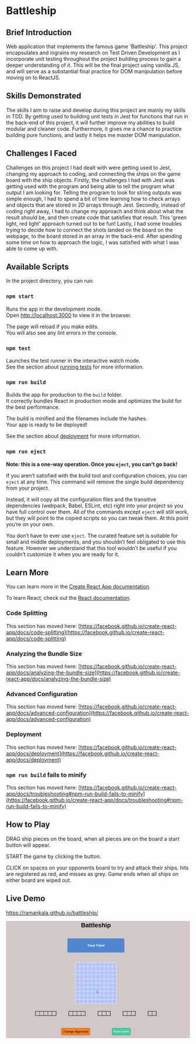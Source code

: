 <h1> Battleship </h1>

<h2>Brief Introduction </h2>

Web application that implements the famous game 'Battleship'.  This project encapsulates and ingrains my research on Test Driven Development as I incorporate unit testing throughout the project building process to gain a deeper understanding of it.  This will be the final project using vanilla JS, and will serve as a substantial final practice for DOM manipulation before moving on to ReactJS.

<h2>Skills Demonstrated</h2>

The skills I aim to raise and develop during this project are mainly my skills in TDD.  By getting used to building unit tests in Jest for functions that run in the back-end of this project, it will further improve my abilities to build modular and cleaner code.  Furthermore, it gives me a chance to practice building pure functions, and lastly it helps me master DOM manipulation.

<h2>Challenges I Faced</h2>

Challenges on this project I had dealt with were getting used to Jest, changing my approach to coding, and connecting the ships on the game board with the ship objects.  Firstly, the challenges I had with Jest was getting used with the program and being able to tell the program what output I am looking for.  Telling the program to look for string outputs was simple enough, I had to spend a bit of time learning how to check arrays and objects that are stored in 2D arrays through Jest.  Secondly, instead of coding right away, I had to change my approach and think about what the result should be, and then create code that satisfies that result.  This 'green light, red light' approach turned out to be fun!  Lastly, I had some troubles trying to decide how to connect the shots landed on the board on the webpage, to the board stored in an array in the back-end.  After spending some time on how to approach the logic, I was satisfied with what I was able to come up with.

## Available Scripts

In the project directory, you can run:

### `npm start`

Runs the app in the development mode.\
Open [http://localhost:3000](http://localhost:3000) to view it in the browser.

The page will reload if you make edits.\
You will also see any lint errors in the console.

### `npm test`

Launches the test runner in the interactive watch mode.\
See the section about [running tests](https://facebook.github.io/create-react-app/docs/running-tests) for more information.

### `npm run build`

Builds the app for production to the `build` folder.\
It correctly bundles React in production mode and optimizes the build for the best performance.

The build is minified and the filenames include the hashes.\
Your app is ready to be deployed!

See the section about [deployment](https://facebook.github.io/create-react-app/docs/deployment) for more information.

### `npm run eject`

**Note: this is a one-way operation. Once you `eject`, you can’t go back!**

If you aren’t satisfied with the build tool and configuration choices, you can `eject` at any time. This command will remove the single build dependency from your project.

Instead, it will copy all the configuration files and the transitive dependencies (webpack, Babel, ESLint, etc) right into your project so you have full control over them. All of the commands except `eject` will still work, but they will point to the copied scripts so you can tweak them. At this point you’re on your own.

You don’t have to ever use `eject`. The curated feature set is suitable for small and middle deployments, and you shouldn’t feel obligated to use this feature. However we understand that this tool wouldn’t be useful if you couldn’t customize it when you are ready for it.

## Learn More

You can learn more in the [Create React App documentation](https://facebook.github.io/create-react-app/docs/getting-started).

To learn React, check out the [React documentation](https://reactjs.org/).

### Code Splitting

This section has moved here: [https://facebook.github.io/create-react-app/docs/code-splitting](https://facebook.github.io/create-react-app/docs/code-splitting)

### Analyzing the Bundle Size

This section has moved here: [https://facebook.github.io/create-react-app/docs/analyzing-the-bundle-size](https://facebook.github.io/create-react-app/docs/analyzing-the-bundle-size)

### Advanced Configuration

This section has moved here: [https://facebook.github.io/create-react-app/docs/advanced-configuration](https://facebook.github.io/create-react-app/docs/advanced-configuration)

### Deployment

This section has moved here: [https://facebook.github.io/create-react-app/docs/deployment](https://facebook.github.io/create-react-app/docs/deployment)

### `npm run build` fails to minify

This section has moved here: [https://facebook.github.io/create-react-app/docs/troubleshooting#npm-run-build-fails-to-minify](https://facebook.github.io/create-react-app/docs/troubleshooting#npm-run-build-fails-to-minify)

<h2>How to Play</h2>

DRAG ship pieces on the board, when all pieces are on the board a start button will appear.

START the game by clicking the button.

CLICK on spaces on your opponents board to try and attack their ships.  hits are registered as red, and misses as grey.  Game ends when all ships on either board are wiped out.

<h2>Live Demo</h2>

https://ramankala.github.io/battleship/


![battleship-demo](img/battleshipDemo.gif)